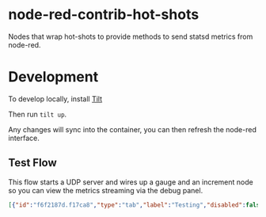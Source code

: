 # node-red-contrib-hot-shots

Nodes that wrap hot-shots to provide methods to send statsd metrics from node-red.

# Development

To develop locally, install [Tilt](https://tilt.dev/)

Then run `tilt up`.

Any changes will sync into the container, you can then refresh the node-red interface.

## Test Flow

This flow starts a UDP server and wires up a gauge and an increment node so you can view the metrics streaming via the debug panel.

```json
[{"id":"f6f2187d.f17ca8","type":"tab","label":"Testing","disabled":false,"info":""},{"id":"ce6ab380.102ce","type":"inject","z":"f6f2187d.f17ca8","name":"","props":[{"p":"metric_name","v":"my_test_metric","vt":"str"},{"p":"metric_value","v":"4","vt":"num"},{"p":"metric_tags","v":"[\"k:v\"]","vt":"json"}],"repeat":"","crontab":"","once":false,"onceDelay":0.1,"topic":"","x":160,"y":520,"wires":[["2f1326c0.b1e7da","f649ea2e.69d4c8"]]},{"id":"2f1326c0.b1e7da","type":"hot-shots-gauge","z":"f6f2187d.f17ca8","name":"","server":"98c1009f.e5c4b","x":380,"y":500,"wires":[]},{"id":"f649ea2e.69d4c8","type":"hot-shots-increment","z":"f6f2187d.f17ca8","name":"","server":"98c1009f.e5c4b","x":380,"y":540,"wires":[]},{"id":"444adde.eb72d24","type":"udp in","z":"f6f2187d.f17ca8","name":"","iface":"","port":"8125","ipv":"udp4","multicast":"false","group":"","datatype":"utf8","x":280,"y":620,"wires":[["1808f5e8.717caa"]]},{"id":"1808f5e8.717caa","type":"debug","z":"f6f2187d.f17ca8","name":"UDP In","active":true,"tosidebar":true,"console":false,"tostatus":false,"complete":"true","targetType":"full","statusVal":"","statusType":"auto","x":450,"y":620,"wires":[]},{"id":"98c1009f.e5c4b","type":"hot-shots-statsd-client","host":"127.0.0.1","port":"8125"}]
```

